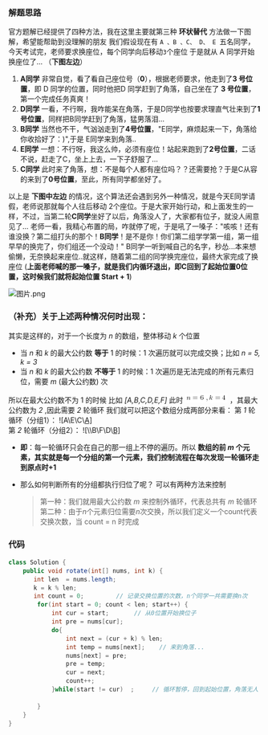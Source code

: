 ### 解题思路
官方题解已经提供了四种方法，我在这里主要就第三种 **环状替代** 方法做一下图解，希望能帮助到没理解的朋友
我们假设现在有 `A 、B 、C、 D、 E `五名同学，今天考试完，老师要求换座位，每个同学向后移动`3`个座位
于是就从 A 同学开始换座位了... （**下图左边**）
1. **A同学** 非常自觉，看了看自己座位号（**0**），根据老师要求，他走到了**3 号位置**，即 D 同学的位置，同时他把D 同学赶到了角落，自己坐在了 **3 号位置**，第一个完成任务真爽！
2. **D同学** 一看，不行啊，我咋能呆在角落，于是D同学也按要求理直气壮来到了**1号位置**，同样把B同学赶到了角落，猛男落泪...
3. **B同学** 当然也不干，气汹汹走到了**4号位置**，"E同学，麻烦起来一下，角落给你收拾好了：)",于是 E同学来到角落..
4. **E同学** 一想：不行呀，我这么帅，必须有座位！站起来跑到了**2号位置**，二话不说，赶走了C，坐上上去，一下子舒服了...
5. **C同学** 此时来了角落，想：不是每个人都有座位吗？？还需要抢？于是C从容的来到了**0号位置**，至此，所有同学都坐好了。

以上是 **下图中左边** 的情况，这个算法还会遇到另外一种情况，就是今天E同学请假，老师说那就每个人往后移动 2个座位。于是大家开始行动，和上面发生的一样，不过，当第二轮**C同学**坐好了以后，角落没人了，大家都有位子，就没人闹意见了...
老师一看，我精心布置的局，咋就停了呢，于是吼了一嗓子："咳咳！还有谁没换？第二组打头的那个！**B同学**！是不是你！你们第二组学学第一组，第一组早早的换完了，你们组还一个没动！"
B同学一听到喊自己的名字，秒怂...本来想偷懒，无奈换起来座位..就这样，随着第二组的同学换完座位，最终大家完成了换座位
(**上面老师喊的那一嗓子，就是我们内循环退出，即C回到了起始位置0位置，这时候我们就将起始位置 Start + 1**)

![图片.png](https://pic.leetcode-cn.com/ffdad22d3d8e615e889cbfa8d60a51f207a8eab1926416723a9594b7d3774cb0-%E5%9B%BE%E7%89%87.png)

###  （补充）关于上述两种情况何时出现：
其实是这样的，对于一个长度为 *n* 的数组，整体移动 *k* 个位置
- 当 *n* 和 *k* 的最大公约数 **等于** 1 的时候：1 次遍历就可以完成交换；比如 *n = 5, k = 3* 
- 当 *n* 和 *k* 的最大公约数 **不等于** 1 的时候：1 次遍历是无法完成的所有元素归位，需要 *m* (最大公约数) 次

所以在最大公约数不为 1 的时候
比如 *[A,B,C,D,E,F]*  此时 ![n=6\,k=4 ](./p__n_=_6__,_k_=_4_.png)  ，其最大公约数为 *2* ,因此需要 *2* 轮循环
我们就可以把这个数组分成两部分来看：
第 *1* 轮循环（分组1）： ![A\E\C\\[A\] ](./p__A__E__C___A__.png)      
第 *2* 轮循环（分组2）：     ![\\\\B\F\D\\[B\] ](./p______B__F__D___B__.png)   
* **即**：每一轮循环只会在自己的那一组上不停的遍历。所以
**数组的前 *m* 个元素，其实就是每一个分组的第一个元素，我们控制流程在每次发现一轮循环走到原点时+1**

* 那么如何判断所有的分组都执行归位了呢？ 可以有两种方法来控制
    > 第一种：我们就用最大公约数 *m* 来控制外循环，代表总共有 *m* 轮循环
    > 第二种：由于*n*个元素归位需要*n*次交换，所以我们定义一个count代表交换次数，当 count = n 时完成

### 代码

```java
class Solution {
    public void rotate(int[] nums, int k) {
       int len  = nums.length;
       k = k % len;
       int count = 0;         // 记录交换位置的次数，n个同学一共需要换n次
        for(int start = 0; count < len; start++) {
            int cur = start;       // 从0位置开始换位子
            int pre = nums[cur];   
            do{
                int next = (cur + k) % len;
                int temp = nums[next];    // 来到角落...
                nums[next] = pre;
                pre = temp;
                cur = next;
                count++;
            }while(start != cur)  ;     // 循环暂停，回到起始位置，角落无人
             
        }   
    }  
}
```

